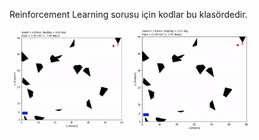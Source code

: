 Reinforcement Learning sorusu için kodlar bu klasördedir.


<img src="car rl crash.gif" alt="Crash" width = "191" height = "164">  

<img src="car rl success.gif" alt="Sucess" width = "191" height = "164">
